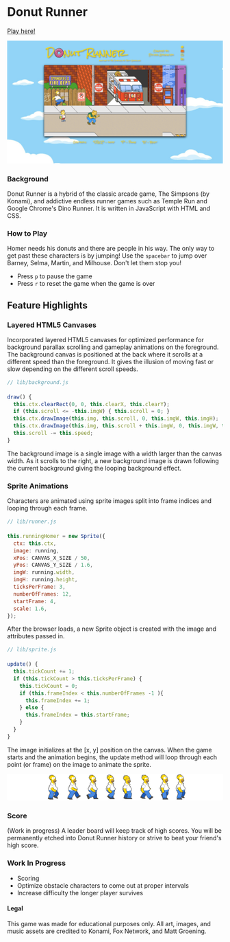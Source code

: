 # Donut Runner

[Play here!](http://game.edcarladraincem.com)

![screenshot](/assets/images/screen.png)

### Background

Donut Runner is a hybrid of the classic arcade game, The Simpsons (by Konami), and addictive endless runner games such as Temple Run and Google Chrome's Dino Runner. It is written in JavaScript with HTML and CSS.

### How to Play

Homer needs his donuts and there are people in his way. The only way to get past these characters is by jumping! Use the `spacebar` to jump over Barney, Selma, Martin, and Milhouse. Don't let them stop you!

- Press `p` to pause the game
- Press `r` to reset the game when the game is over

## Feature Highlights

### Layered HTML5 Canvases

Incorporated layered HTML5 canvases for optimized performance for background parallax scrolling and gameplay animations on the foreground. The background canvas is positioned at the back where it scrolls at a different speed than the foreground. It gives the illusion of moving fast or slow depending on the different scroll speeds.

```javascript
// lib/background.js

draw() {
  this.ctx.clearRect(0, 0, this.clearX, this.clearY);
  if (this.scroll <= -this.imgW) { this.scroll = 0; }
  this.ctx.drawImage(this.img, this.scroll, 0, this.imgW, this.imgH);
  this.ctx.drawImage(this.img, this.scroll + this.imgW, 0, this.imgW, this.imgH);
  this.scroll -= this.speed;
}
```
The background image is a single image with a width larger than the canvas width. As it scrolls to the right, a new background image is drawn following the current background giving the looping background effect.


### Sprite Animations

Characters are animated using sprite images split into frame indices and looping through each frame.

```javascript
// lib/runner.js

this.runningHomer = new Sprite({
  ctx: this.ctx,
  image: running,
  xPos: CANVAS_X_SIZE / 50,
  yPos: CANVAS_Y_SIZE / 1.6,
  imgW: running.width,
  imgH: running.height,
  ticksPerFrame: 3,
  numberOfFrames: 12,
  startFrame: 4,
  scale: 1.6,
});
```

After the browser loads, a new Sprite object is created with the image and attributes passed in.

```javascript
// lib/sprite.js

update() {
  this.tickCount += 1;
  if (this.tickCount > this.ticksPerFrame) {
    this.tickCount = 0;
    if (this.frameIndex < this.numberOfFrames -1 ){
      this.frameIndex += 1;
    } else {
      this.frameIndex = this.startFrame;
    }
  }
}
```

The image initializes at the [x, y] position on the canvas. When the game starts and the animation begins, the update method will loop through each point (or frame) on the image to animate the sprite.

![homer](assets/images/running-homer.png)

### Score

(Work in progress) A leader board will keep track of high scores. You will be permanently etched into Donut Runner history or strive to beat your friend's high score.

### Work In Progress

- Scoring
- Optimize obstacle characters to come out at proper intervals
- Increase difficulty the longer player survives

#### Legal

This game was made for educational purposes only. All art, images, and music assets are credited to Konami, Fox Network, and Matt Groening.
